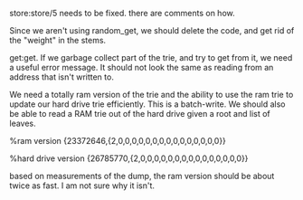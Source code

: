 store:store/5 needs to be fixed. there are comments on how.




Since we aren't using random_get, we should delete the code, and get rid of the "weight" in the stems.


get:get.
If we garbage collect part of the trie, and try to get from it, we need a useful error message.
It should not look the same as reading from an address that isn't written to.



We need a totally ram version of the trie and the ability to use the ram trie to update our hard drive trie efficiently. This is a batch-write.
We should also be able to read a RAM trie out of the hard drive given a root and list of leaves.



%ram version
{23372646,{2,0,0,0,0,0,0,0,0,0,0,0,0,0,0,0}}

%hard drive version
{26785770,{2,0,0,0,0,0,0,0,0,0,0,0,0,0,0,0}}

based on measurements of the dump, the ram version should be about twice as fast. I am not sure why it isn't.
